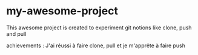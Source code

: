 # my-awesome-project

This awesome project is created to experiment git notions like clone, push and pull

achievements : J'ai réussi à faire clone, pull et je m'apprête à faire push
